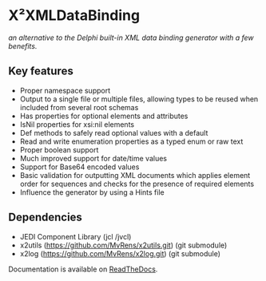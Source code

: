# X²XMLDataBinding
*an alternative to the Delphi built-in XML data binding generator with a few benefits.*

## Key features
 - Proper namespace support
 - Output to a single file or multiple files, allowing types to be reused when included from several root schemas
 - Has<Name> properties for optional elements and attributes
 - <Name>IsNil properties for xsi:nil elements
 - <Name>Def methods to safely read optional values with a default
 - Read and write enumeration properties as a typed enum or raw text
 - Proper boolean support
 - Much improved support for date/time values
 - Support for Base64 encoded values
 - Basic validation for outputting XML documents which applies element order for sequences and checks for the presence of required elements
 - Influence the generator by using a Hints file

 ## Dependencies
 - JEDI Component Library (jcl /jvcl)
 - x2utils (https://github.com/MvRens/x2utils.git) (git submodule)
 - x2log (https://github.com/MvRens/x2log.git) (git submodule)


Documentation is available on [ReadTheDocs](https://x2xmldatabinding.readthedocs.io/).